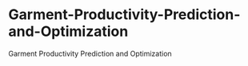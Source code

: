 # Garment-Productivity-Prediction-and-Optimization
Garment Productivity Prediction and Optimization
